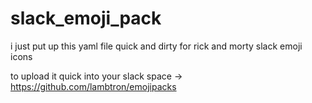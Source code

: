 # slack_emoji_pack

i just put up this yaml file quick and dirty for rick and morty slack emoji icons

to upload it quick into your slack space -> https://github.com/lambtron/emojipacks
